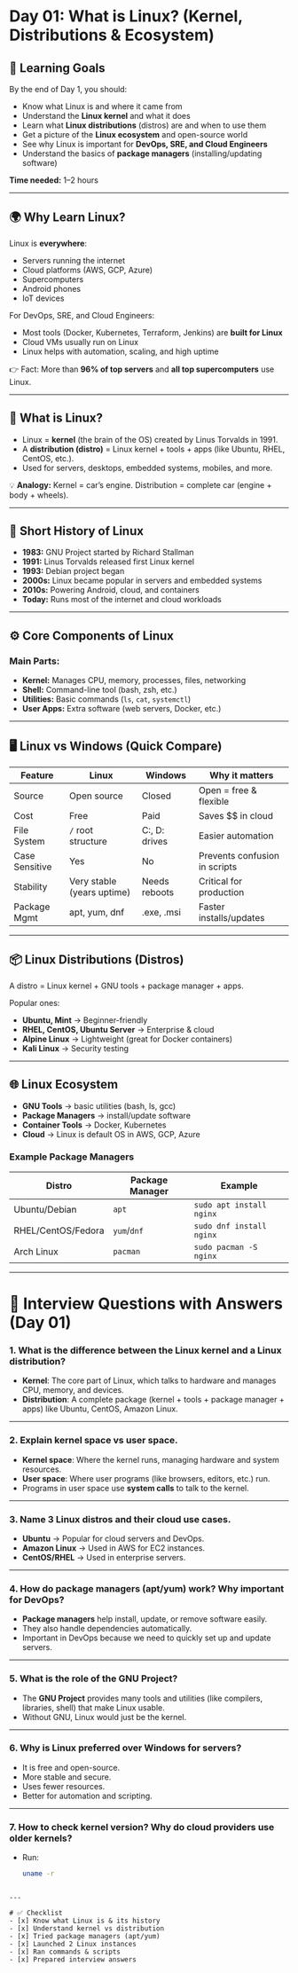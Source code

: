 # Day 01: What is Linux? (Kernel, Distributions & Ecosystem)

## 🎯 Learning Goals
By the end of Day 1, you should:
- Know what Linux is and where it came from  
- Understand the **Linux kernel** and what it does  
- Learn what **Linux distributions** (distros) are and when to use them  
- Get a picture of the **Linux ecosystem** and open-source world  
- See why Linux is important for **DevOps, SRE, and Cloud Engineers**  
- Understand the basics of **package managers** (installing/updating software)  

**Time needed:** 1–2 hours  

---

## 🌍 Why Learn Linux?
Linux is **everywhere**:
- Servers running the internet  
- Cloud platforms (AWS, GCP, Azure)  
- Supercomputers  
- Android phones  
- IoT devices  

For DevOps, SRE, and Cloud Engineers:
- Most tools (Docker, Kubernetes, Terraform, Jenkins) are **built for Linux**  
- Cloud VMs usually run on Linux  
- Linux helps with automation, scaling, and high uptime  

👉 Fact: More than **96% of top servers** and **all top supercomputers** use Linux.  

---

## 🐧 What is Linux?
- Linux = **kernel** (the brain of the OS) created by Linus Torvalds in 1991.  
- A **distribution (distro)** = Linux kernel + tools + apps (like Ubuntu, RHEL, CentOS, etc.).  
- Used for servers, desktops, embedded systems, mobiles, and more.  

💡 **Analogy:** Kernel = car’s engine. Distribution = complete car (engine + body + wheels).  

---

## 📜 Short History of Linux
- **1983:** GNU Project started by Richard Stallman  
- **1991:** Linus Torvalds released first Linux kernel  
- **1993:** Debian project began  
- **2000s:** Linux became popular in servers and embedded systems  
- **2010s:** Powering Android, cloud, and containers  
- **Today:** Runs most of the internet and cloud workloads  

---

## ⚙️ Core Components of Linux

### Main Parts:
- **Kernel:** Manages CPU, memory, processes, files, networking  
- **Shell:** Command-line tool (bash, zsh, etc.)  
- **Utilities:** Basic commands (`ls`, `cat`, `systemctl`)  
- **User Apps:** Extra software (web servers, Docker, etc.)  

---

## 🖥️ Linux vs Windows (Quick Compare)

| Feature | Linux | Windows | Why it matters |
|---------|-------|---------|----------------|
| Source | Open source | Closed | Open = free & flexible |
| Cost | Free | Paid | Saves $$ in cloud |
| File System | `/` root structure | C:, D: drives | Easier automation |
| Case Sensitive | Yes | No | Prevents confusion in scripts |
| Stability | Very stable (years uptime) | Needs reboots | Critical for production |
| Package Mgmt | apt, yum, dnf | .exe, .msi | Faster installs/updates |

---

## 📦 Linux Distributions (Distros)
A distro = Linux kernel + GNU tools + package manager + apps.  

Popular ones:
- **Ubuntu, Mint** → Beginner-friendly  
- **RHEL, CentOS, Ubuntu Server** → Enterprise & cloud  
- **Alpine Linux** → Lightweight (great for Docker containers)  
- **Kali Linux** → Security testing  

---

## 🌐 Linux Ecosystem
- **GNU Tools** → basic utilities (bash, ls, gcc)  
- **Package Managers** → install/update software  
- **Container Tools** → Docker, Kubernetes  
- **Cloud** → Linux is default OS in AWS, GCP, Azure  

### Example Package Managers
| Distro | Package Manager | Example |
|--------|----------------|---------|
| Ubuntu/Debian | `apt` | `sudo apt install nginx` |
| RHEL/CentOS/Fedora | `yum`/`dnf` | `sudo dnf install nginx` |
| Arch Linux | `pacman` | `sudo pacman -S nginx` |

---

# 🤔 Interview Questions with Answers (Day 01)

### 1. What is the difference between the Linux kernel and a Linux distribution?  
- **Kernel**: The core part of Linux, which talks to hardware and manages CPU, memory, and devices.  
- **Distribution**: A complete package (kernel + tools + package manager + apps) like Ubuntu, CentOS, Amazon Linux.  

---

### 2. Explain kernel space vs user space.  
- **Kernel space**: Where the kernel runs, managing hardware and system resources.  
- **User space**: Where user programs (like browsers, editors, etc.) run.  
- Programs in user space use **system calls** to talk to the kernel.  

---

### 3. Name 3 Linux distros and their cloud use cases.  
- **Ubuntu** → Popular for cloud servers and DevOps.  
- **Amazon Linux** → Used in AWS for EC2 instances.  
- **CentOS/RHEL** → Used in enterprise servers.  

---

### 4. How do package managers (apt/yum) work? Why important for DevOps?  
- **Package managers** help install, update, or remove software easily.  
- They also handle dependencies automatically.  
- Important in DevOps because we need to quickly set up and update servers.  

---

### 5. What is the role of the GNU Project?  
- The **GNU Project** provides many tools and utilities (like compilers, libraries, shell) that make Linux usable.  
- Without GNU, Linux would just be the kernel.  

---

### 6. Why is Linux preferred over Windows for servers?  
- It is free and open-source.  
- More stable and secure.  
- Uses fewer resources.  
- Better for automation and scripting.  

---

### 7. How to check kernel version? Why do cloud providers use older kernels?  
- Run:  
  ```bash
  uname -r
```

---

# ✅ Checklist
- [x] Know what Linux is & its history  
- [x] Understand kernel vs distribution  
- [x] Tried package managers (apt/yum)  
- [x] Launched 2 Linux instances  
- [x] Ran commands & scripts  
- [x] Prepared interview answers  

